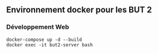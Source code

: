 ## Environnement docker pour les BUT 2

### Développement Web

```
docker-compose up -d --build
docker exec -it but2-server bash
```


